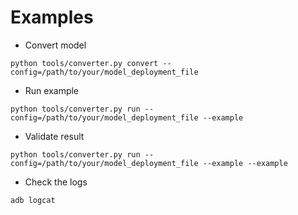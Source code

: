 Examples
=======

* Convert model

```
python tools/converter.py convert --config=/path/to/your/model_deployment_file
```

* Run example
```
python tools/converter.py run --config=/path/to/your/model_deployment_file --example
```

* Validate result
```
python tools/converter.py run --config=/path/to/your/model_deployment_file --example --example
```

* Check the logs
```
adb logcat
```
